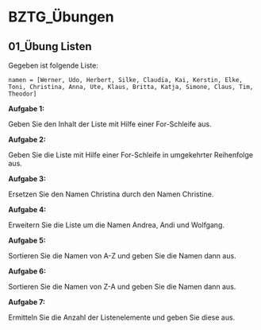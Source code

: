 # BZTG_Übungen

## __01_Übung Listen__
Gegeben ist folgende Liste:

    namen = [Werner, Udo, Herbert, Silke, Claudia, Kai, Kerstin, Elke, Toni, Christina, Anna, Ute, Klaus, Britta, Katja, Simone, Claus, Tim, Theodor]

__Aufgabe 1:__

Geben Sie den Inhalt der Liste mit Hilfe einer For-Schleife aus.

__Aufgabe 2:__

Geben Sie die Liste mit Hilfe einer For-Schleife in umgekehrter Reihenfolge aus.

__Aufgabe 3:__

Ersetzen Sie den Namen Christina durch den Namen Christine.

__Aufgabe 4:__

Erweitern Sie die Liste um die Namen Andrea, Andi und Wolfgang.

__Aufgabe 5:__

Sortieren Sie die Namen von A-Z und geben Sie die Namen dann aus.

__Aufgabe 6:__

Sortieren Sie die Namen von Z-A und geben Sie die Namen dann aus.

__Aufgabe 7:__

Ermitteln Sie die Anzahl der Listenelemente und geben Sie diese aus.